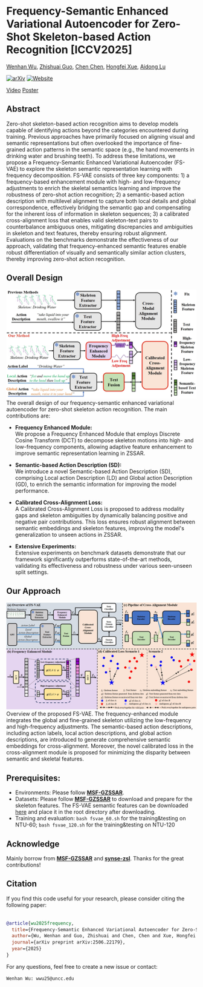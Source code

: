 # Frequency-Semantic Enhanced Variational Autoencoder for Zero-Shot Skeleton-based Action Recognition [ICCV2025]
[Wenhan Wu](https://sites.google.com/view/wenhanwu/%E9%A6%96%E9%A1%B5), [Zhishuai Guo](https://zhishuaiguo.github.io/), [Chen Chen](https://www.crcv.ucf.edu/chenchen/), [Hongfei Xue](https://havocfixer.github.io/), [Aidong Lu ](https://webpages.charlotte.edu/alu1/)

[![arXiv](https://img.shields.io/badge/arXiv-2407.12322-00ff00.svg)](https://arxiv.org/abs/2506.22179)  [![Website](https://img.shields.io/badge/Website-Project%20Page-blue)](https://wenhanwu95.github.io/fsvae-project-page/)

[Video](https://www.youtube.com/watch?v=dN6b_EiHcCQ) [Poster](https://drive.google.com/file/d/1BJkDNc8kn1juclxAbWkoj0b0M6U8KqCL/view?usp=drive_link)

## Abstract
Zero-shot skeleton-based action recognition aims to develop models capable of identifying actions beyond the categories encountered during training. Previous approaches have primarily focused on aligning visual and semantic representations but often overlooked the importance of fine-grained action patterns in the semantic space (e.g., the hand movements in drinking water and brushing teeth). To address these limitations, we propose a Frequency-Semantic Enhanced Variational Autoencoder (FS-VAE) to explore the skeleton semantic representation learning with frequency decomposition. FS-VAE consists of three key components: 1) a frequency-based enhancement module with high- and low-frequency adjustments to enrich the skeletal semantics learning and improve the robustness of zero-shot action recognition; 2) a semantic-based action description with multilevel alignment to capture both local details and global correspondence, effectively bridging the semantic gap and compensating for the inherent loss of information in skeleton sequences; 3) a calibrated cross-alignment loss that enables valid skeleton-text pairs to counterbalance ambiguous ones, mitigating discrepancies and ambiguities in skeleton and text features, thereby ensuring robust alignment. Evaluations on the benchmarks demonstrate the effectiveness of our approach, validating that frequency-enhanced semantic features enable robust differentiation of visually and semantically similar action clusters, thereby improving zero-shot action recognition.

## Overall Design
![motivation](imgs/fig1.png)
The overall design of our frequency-semantic enhanced variational autoencoder for zero-shot skeleton action recognition. The main contributions are: 
- **Frequency Enhanced Module:**  
  We propose a Frequency Enhanced Module that employs Discrete Cosine Transform (DCT) to decompose skeleton motions into high- and low-frequency components, allowing adaptive feature enhancement to improve semantic representation learning in ZSSAR.

- **Semantic-based Action Description (SD):**  
  We introduce a novel Semantic-based Action Description (SD), comprising Local action Description (LD) and Global action Description (GD), to enrich the semantic information for improving the model performance.

- **Calibrated Cross-Alignment Loss:**  
  A Calibrated Cross-Alignment Loss is proposed to address modality gaps and skeleton ambiguities by dynamically balancing positive and negative pair contributions. This loss ensures robust alignment between semantic embeddings and skeleton features, improving the model's generalization to unseen actions in ZSSAR.

- **Extensive Experiments:**  
  Extensive experiments on benchmark datasets demonstrate that our framework significantly outperforms state-of-the-art methods, validating its effectiveness and robustness under various seen-unseen split settings.


## Our Approach
![Approach](imgs/fig2.png)
Overview of the proposed FS-VAE. The frequency-enhanced module integrates the global and fine-grained skeleton utilizing the low-frequency and high-frequency adjustments. The semantic-based action descriptions, including action labels, local action descriptions, and global action descriptions, are introduced to generate comprehensive semantic embeddings for cross-alignment. Moreover, the novel calibrated loss in the cross-alignment module is proposed for minimizing the disparity between semantic and skeletal features.

## Prerequisites:
- Environments: Please follow [**MSF-GZSSAR**](https://github.com/EHZ9NIWI7/MSF-GZSSAR/tree/master).
- Datasets: Please follow [**MSF-GZSSAR**](https://github.com/EHZ9NIWI7/MSF-GZSSAR/tree/master) to download and prepare for the skeleton features. The FS-VAE semantic features can be downloaded [here](https://drive.google.com/drive/folders/1dk0SiivOw3Hk8zhK4GgxjohMPWGsdPyY?usp=drive_link) and place it in the root directory after downloading.
- Training and evaluation: <code>bash fsvae_60.sh</code> for the training&testing on NTU-60; <code>bash fsvae_120.sh</code> for the training&testing on NTU-120

## Acknowledge
Mainly borrow from [**MSF-GZSSAR**](https://github.com/EHZ9NIWI7/MSF-GZSSAR/tree/master) and [**synse-zsl**](https://github.com/skelemoa/synse-zsl). Thanks for the great contributions!

## Citation
If you find this code useful for your research, please consider citing the following paper:

```bibtex

@article{wu2025frequency,
  title={Frequency-Semantic Enhanced Variational Autoencoder for Zero-Shot Skeleton-based Action Recognition},
  author={Wu, Wenhan and Guo, Zhishuai and Chen, Chen and Xue, Hongfei and Lu, Aidong},
  journal={arXiv preprint arXiv:2506.22179},
  year={2025}
}
```

For any questions, feel free to create a new issue or contact:
```
Wenhan Wu: wwu25@uncc.edu
```
